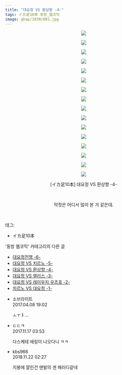```yaml
---
title: "대요정 VS 환상향 -4-"
tags: イカ足10本 동방_웹코믹
image: ghap/1830/001.jpg
---
```

<div class="article">
<p style="text-align: center; clear: none; float: none;"><img src="{{ site.nasurl }}/ghap/1830/001.jpg"/></p>
<p style="text-align: center; clear: none; float: none;"><img src="{{ site.nasurl }}/ghap/1830/002.jpg"/></p>
<p style="text-align: center; clear: none; float: none;"><img src="{{ site.nasurl }}/ghap/1830/003.jpg"/></p>
<p style="text-align: center; clear: none; float: none;"><img src="{{ site.nasurl }}/ghap/1830/004.jpg"/></p>
<p style="text-align: center; clear: none; float: none;"><img src="{{ site.nasurl }}/ghap/1830/005.jpg"/></p>
<p style="text-align: center; clear: none; float: none;"><img src="{{ site.nasurl }}/ghap/1830/006.jpg"/></p>
<p style="text-align: center; clear: none; float: none;"><img src="{{ site.nasurl }}/ghap/1830/007.jpg"/></p>
<p style="text-align: center; clear: none; float: none;"><img src="{{ site.nasurl }}/ghap/1830/008.jpg"/></p>
<p style="text-align: center; clear: none; float: none;"><img src="{{ site.nasurl }}/ghap/1830/009.jpg"/></p>
<p style="text-align: center; clear: none; float: none;"><img src="{{ site.nasurl }}/ghap/1830/010.jpg"/></p>
<p style="text-align: center; clear: none; float: none;"><img src="{{ site.nasurl }}/ghap/1830/011.jpg"/></p>
<p style="text-align: center; clear: none; float: none;"><img src="{{ site.nasurl }}/ghap/1830/012.jpg"/></p>
<p style="text-align: center; clear: none; float: none;"><img src="{{ site.nasurl }}/ghap/1830/013.jpg"/></p>
<p style="text-align: center; clear: none; float: none;"><img src="{{ site.nasurl }}/ghap/1830/014.jpg"/></p>
<p style="text-align: center; clear: none; float: none;"><img src="{{ site.nasurl }}/ghap/1830/015.jpg"/></p>
<p style="text-align: center; clear: none; float: none;"><img src="{{ site.nasurl }}/ghap/1830/016.jpg"/></p>
<p style="text-align: center; clear: none; float: none;">[イカ足10本] 대요정 VS 환상향 -4-</p>
<p style="text-align: center; clear: none; float: none;"><br/></p>
<p style="text-align: center; clear: none; float: none;">막컷은 어디서 많이 본 거 같은데.</p>
<p><br/></p>
</div><div class="tagTrail">
<p>태그: </p>
<ul>
<li>イカ足10本</li>
</ul>
</div><div class="another">
<p>'동방 웹코믹' 카테고리의 다른 글</p>
<ul>
<li><a href="/2016-08-25-ghap_1832">대요정전쟁 -6-</a></li>
<li><a href="/2016-08-25-ghap_1831">대요정 VS 치르노 -5-</a></li>
<li><a href="/2016-08-25-ghap_1830">대요정 VS 환상향 -4-</a></li>
<li><a href="/2016-08-25-ghap_1829">대요정 VS 앨리스 -3-</a></li>
<li><a href="/2016-08-25-ghap_1828">대요정 VS 레이우지 우츠호 -2-</a></li>
<li><a href="/2016-08-25-ghap_1827">치르노 VS 대요정 -1-</a></li>
</ul>
</div><div class="cb_module cb_fluid">
<div class="cb_wrt cb_profile">
<div class="comment">
<ul>
<li class="cb_thumb_off" id="comment14960755">
<div class="cb_comment_area">
<div class="cb_info_area">
<div class="cb_section">
<span class="cb_nick_name">소브라이트</span>
</div>
<div class="cb_section">
<span class="cb_date">2017.04.08 19:02 </span>
</div>
</div>
<div class="cb_dsc_comment">
<p class="cb_dsc">
											ㅗㅜㅑ...
										</p>
</div>
</div></li>
<li class="cb_thumb_off" id="comment15131077">
<div class="cb_comment_area">
<div class="cb_info_area">
<div class="cb_section">
<span class="cb_nick_name">ㄷㄷㅋ</span>
</div>
<div class="cb_section">
<span class="cb_date">2017.11.17 03:53 </span>
</div>
</div>
<div class="cb_dsc_comment">
<p class="cb_dsc">
											다스케테 에링이 나오다니 ㅋㅋ
										</p>
</div>
</div></li>
<li class="cb_thumb_off" id="comment15376489">
<div class="cb_comment_area">
<div class="cb_info_area">
<div class="cb_section">
<span class="cb_nick_name">kbs966</span>
</div>
<div class="cb_section">
<span class="cb_date">2018.11.22 02:27 </span>
</div>
</div>
<div class="cb_dsc_comment">
<p class="cb_dsc">
											지붕에 깔린건 맨발의 겐 패러디같네
										</p>
</div>
</div></li>
</ul>
</div>
</div><!-- commentList close -->
</div>